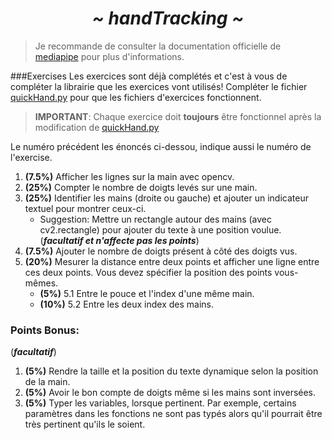 <h1 align="center"> <i><b> ~ handTracking ~ </i></b></h1>

>Je recommande de consulter la documentation officielle de [mediapipe](https://google.github.io/mediapipe/solutions/hands.html) pour plus d'informations.

###Exercises
Les exercices sont déjà complétés et c'est à vous de compléter la librairie que les exercices vont utilisés!
Compléter le fichier [quickHand.py](quickHand.py) pour que les fichiers d'exercices fonctionnent.
> **IMPORTANT**: Chaque exercice doit **toujours** être fonctionnel après la modification de [quickHand.py](quickHand.py)

Le numéro précédent les énoncés ci-dessou, indique aussi le numéro de l'exercise.
1. **(7.5%)** Afficher  les lignes sur la main avec opencv.
2. **(25%)** Compter le nombre de doigts levés sur une main.
3. **(25%)** Identifier les mains (droite ou gauche) et ajouter un indicateur textuel pour montrer ceux-ci.
   - Suggestion: Mettre un rectangle autour des mains (avec cv2.rectangle) pour ajouter du texte à une position voulue. (***facultatif et n'affecte pas les points***)
4. **(7.5%)** Ajouter le nombre de doigts présent à côté des doigts vus.
5. **(20%)** Mesurer la distance entre deux points et afficher une ligne entre ces deux points. Vous devez spécifier la position des points vous-mêmes.
   - **(5%)** 5.1 Entre le pouce et l'index d'une même main.
   - **(10%)** 5.2 Entre les deux index des mains.

### Points Bonus:
(***facultatif***)
1. **(5%)** Rendre la taille et la position du texte dynamique selon la position de la main.
2. **(5%)** Avoir le bon compte de doigts même si les mains sont inversées.
3. **(5%)** Typer les variables, lorsque pertinent. Par exemple, certains paramètres dans les fonctions ne sont pas typés alors qu'il pourrait être très pertinent qu'ils le soient.
